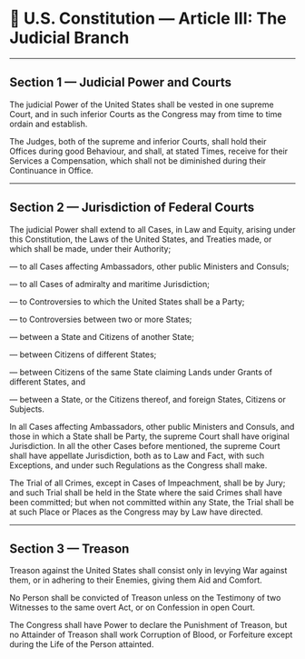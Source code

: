 # 📜 U.S. Constitution — Article III: The Judicial Branch

---

## Section 1 — Judicial Power and Courts

The judicial Power of the United States shall be vested in one supreme Court, and in such inferior Courts as the Congress may from time to time ordain and establish.

The Judges, both of the supreme and inferior Courts, shall hold their Offices during good Behaviour, and shall, at stated Times, receive for their Services a Compensation, which shall not be diminished during their Continuance in Office.

---

## Section 2 — Jurisdiction of Federal Courts

The judicial Power shall extend to all Cases, in Law and Equity, arising under this Constitution, the Laws of the United States, and Treaties made, or which shall be made, under their Authority;

— to all Cases affecting Ambassadors, other public Ministers and Consuls;

— to all Cases of admiralty and maritime Jurisdiction;

— to Controversies to which the United States shall be a Party;

— to Controversies between two or more States;

— between a State and Citizens of another State;

— between Citizens of different States;

— between Citizens of the same State claiming Lands under Grants of different States, and

— between a State, or the Citizens thereof, and foreign States, Citizens or Subjects.

In all Cases affecting Ambassadors, other public Ministers and Consuls, and those in which a State shall be Party, the supreme Court shall have original Jurisdiction. In all the other Cases before mentioned, the supreme Court shall have appellate Jurisdiction, both as to Law and Fact, with such Exceptions, and under such Regulations as the Congress shall make.

The Trial of all Crimes, except in Cases of Impeachment, shall be by Jury; and such Trial shall be held in the State where the said Crimes shall have been committed; but when not committed within any State, the Trial shall be at such Place or Places as the Congress may by Law have directed.

---

## Section 3 — Treason

Treason against the United States shall consist only in levying War against them, or in adhering to their Enemies, giving them Aid and Comfort.

No Person shall be convicted of Treason unless on the Testimony of two Witnesses to the same overt Act, or on Confession in open Court.

The Congress shall have Power to declare the Punishment of Treason, but no Attainder of Treason shall work Corruption of Blood, or Forfeiture except during the Life of the Person attainted.
